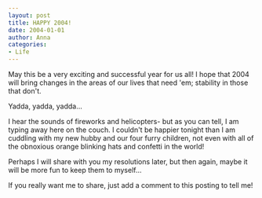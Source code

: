 ```yaml
---
layout: post
title: HAPPY 2004!
date: 2004-01-01
author: Anna
categories:
- Life
---
```


<p>May this be a very exciting and successful year for us all! I hope
that 2004 will bring changes in the areas of our lives that need 'em;
stability in those that don't.</p>
<p>Yadda, yadda, yadda...</p>
<p>I hear the sounds of fireworks and helicopters- but as you can tell,
I am typing away here on the couch. I couldn't be happier tonight than
I am cuddling with my new hubby and our four furry children, not even
with all of the obnoxious orange blinking hats and confetti in the
world!</p>
<p>Perhaps I will share with you my resolutions later, but then again,
maybe it will be more fun to keep them to myself...</p>
<p>If you really want me to share, just add a comment to this posting
to tell me!</p>